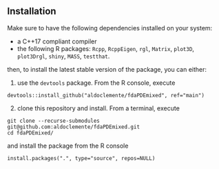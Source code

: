 ## Installation
Make sure to have the following dependencies installed on your system:

- a C++17 compliant compiler
- the  following R packages: `Rcpp`, `RcppEigen`, `rgl`, `Matrix`, `plot3D`, `plot3Drgl`, `shiny`, `MASS`, `testthat`.

then, to install the latest stable version of the package, you can either:

1.  use the `devtools` package. From the R console, execute

<!-- -->

    devtools::install_github("aldoclemente/fdaPDEmixed", ref="main") 

2.  clone this repository and install. From a terminal, execute

<!-- -->

    git clone --recurse-submodules git@github.com:aldoclemente/fdaPDEmixed.git 
    cd fdaPDEmixed/ 

and install the package from the R console

    install.packages(".", type="source", repos=NULL) 
    
    
